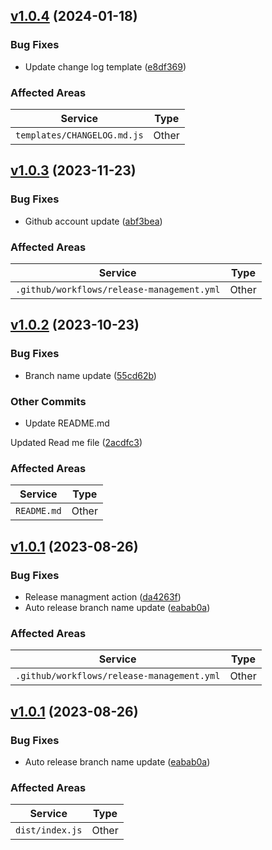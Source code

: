 
            
## [v1.0.4](https://github.com/StotteAdmin/release-management-action/compare/v1.0.3...v1.0.4) (2024-01-18)


### Bug Fixes

* Update change log template ([e8df369](https://github.com/StotteAdmin/release-management-action/commit/e8df3696be8434dfcdbc65c667b09062770156c3))


### Affected Areas
| **Service**        | **Type**                                         |
|--------------------|---------------------------------------------------------|
| `templates/CHANGELOG.md.js` | Other |
<!--- EOR(End Of Release : [v1.0.4]) -->

            
            
## [v1.0.3](https://github.com/StotteAdmin/release-management-action/compare/v1.0.2...v1.0.3) (2023-11-23)


### Bug Fixes

* Github account update ([abf3bea](https://github.com/StotteAdmin/release-management-action/commit/abf3beab9c72cb2e86a4296db0c19054f8b214ba))


### Affected Areas
| **Service**        | **Type**                                         |
|--------------------|---------------------------------------------------------|
| `.github/workflows/release-management.yml` | Other |
<!--- EOR(End Of Release : [v1.0.3]) -->

            
            
## [v1.0.2](https://github.com/StotteAdmin/release-management-action/compare/v1.0.1...v1.0.2) (2023-10-23)


### Bug Fixes

* Branch name update ([55cd62b](https://github.com/StotteAdmin/release-management-action/commit/55cd62bdf1bf1f05c58561d1ee4cfd9a1241caf4))

### Other Commits

* Update README.md

Updated Read me file ([2acdfc3](https://github.com/StotteAdmin/release-management-action/commit/2acdfc36652fcf59ff9d8cf13d58389e18eb3f9c))

### Affected Areas
| **Service**        | **Type**                                         |
|--------------------|---------------------------------------------------------|
| `README.md` | Other |
<!--- EOR(End Of Release : [v1.0.2]) -->

            
            
## [v1.0.1](https://github.com/StotteAdmin/release-management-action/compare/v1.0.0...v1.0.1) (2023-08-26)


### Bug Fixes

* Release managment action ([da4263f](https://github.com/StotteAdmin/release-management-action/commit/da4263fcf5b3123d30ab8f9c5073fac1fbaee163))
* Auto release branch name update ([eabab0a](https://github.com/StotteAdmin/release-management-action/commit/eabab0a6453518ba3a6257b8ecb909a240a015e3))


### Affected Areas
| **Service**        | **Type**                                         |
|--------------------|---------------------------------------------------------|
| `.github/workflows/release-management.yml` | Other |
<!--- EOR(End Of Release : [v1.0.1]) -->

            
            
## [v1.0.1](https://github.com/StotteAdmin/release-management-action/compare/v1.0.0...v1.0.1) (2023-08-26)


### Bug Fixes

* Auto release branch name update ([eabab0a](https://github.com/StotteAdmin/release-management-action/commit/eabab0a6453518ba3a6257b8ecb909a240a015e3))


### Affected Areas
| **Service**        | **Type**                                         |
|--------------------|---------------------------------------------------------|
| `dist/index.js` | Other |
<!--- EOR(End Of Release : [v1.0.1]) -->

            
        
        
        
        
        
